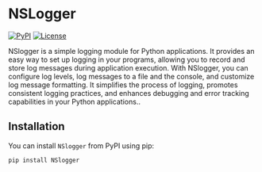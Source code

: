  # NSLogger

[![PyPI](https://img.shields.io/pypi/v/NSlogger.svg)](https://pypi.org/project/NSlogger/)
[![License](https://img.shields.io/pypi/l/NSlogger.svg)](https://github.com/thenitinsharma/NSlogger/blob/main/LICENSE)

NSlogger is a simple logging module for Python applications. It provides an easy way to set up logging in your programs, allowing you to record and store log messages during application execution. With NSlogger, you can configure log levels, log messages to a file and the console, and customize log message formatting. It simplifies the process of logging, promotes consistent logging practices, and enhances debugging and error tracking capabilities in your Python applications..

## Installation

You can install `NSlogger` from PyPI using pip:

```bash
pip install NSlogger